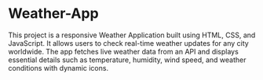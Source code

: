 # Weather-App
This project is a responsive Weather Application built using HTML, CSS, and JavaScript. It allows users to check real-time weather updates for any city worldwide. The app fetches live weather data from an API and displays essential details such as temperature, humidity, wind speed, and weather conditions with dynamic icons.

